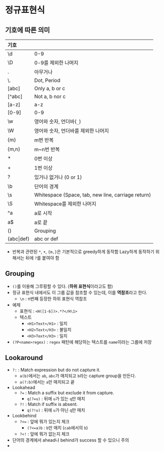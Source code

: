 # 정규표현식

## 기호에 따른 의미

| 기호 |  |
| :--- | :--- |
| \d | 0-9 |
| \D | 0-9를 제외한 나머지 |
| . | 아무거나 |
| \\. | Dot, Period |
| \[abc\] | Only a, b or c |
| \[^abc\] | Not a, b nor c |
| \[a-z\] | a-z |
| \[0-9\] | 0-9 |
| \w | 영어와 숫자, 언더바\(`_`\) |
| \W | 영어와 숫자, 언더바를 제외한 나머지 |
| {m} | m번 반복 |
| {m,n} | m~n번 반복 |
| \* | 0번 이상 |
| + | 1번 이상 |
| ? | 있거나 없거나 \(0 or 1\) |
| \b | 단어의 경계 |
| \s | Whitespace \(Space, tab, new line, carriage return\) |
| \S | Whitespace를 제외한 나머지 |
| ^a | a로 시작 |
| a$ | a로 끝 |
| \(\) | Grouping |
| \(abc\|def\) | abc or def |

* 반복과 관련된 `*`, `+`, `{m,}`은 기본적으로 greedy하게 동작함 Lazy하게 동작하기 위해서는 뒤에 `?`를 붙여야 함

## Grouping

* `()`를 이용해 그루핑할 수 있다. \(**하위 표현식**이라고도 함\)
* 정규 표현식 내에서도 이 그룹 값을 참조할 수 있는데, 이를 **역참조**라고 한다.
  * `\n` : n번째 등장한 하위 표현식 역참조
* 예제
  * 표현식 : `<H([1-6])>.*?</H\1>`
  * 텍스트
    * `<H1>Text</H1>` : 일치
    * `<H2>Text</H3>` : 불일치
    * `<H3>Text</H3>` : 일치
* `(?P<name>regex)` : `regex` 패턴에 해당하는 텍스트를 `name`이라는 그룹에 저장

## Lookaround

- `?:` : Match expression but do not capture it.
    - `a(b)`에서는 `ab`, `abc`가 매치되고 `b`라는 capture group을 만든다.
    - `a(?:b)`에서는 `a`만 매치되고 끝
- Lookahead
    - `?=` : Match a suffix but exclude it from capture.
        - `q(?=u)` : 뒤에 `u`가 있는 `q`만 매치
    - `?!` : Match if suffix is absent.
        - `q(?!u)` : 뒤에 `u`가 아닌 `q`만 매치
- Lookbehind
    - `?<=` : 앞에 뭐가 있는지 체크
        - `(?<=a)b` : `b`만 매치 (`cab`에서의 `b`)
    - `?<!` : 앞에 뭐가 없는지 체크
- 단어의 경계에서 ahead나 behind가 success 할 수 있으니 주의
- 